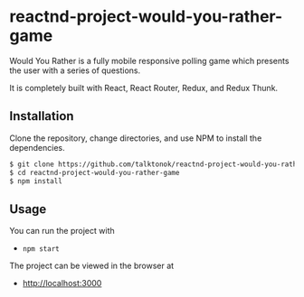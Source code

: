 # reactnd-project-would-you-rather-game

Would You Rather is a fully mobile responsive polling game which presents the user with a series of questions.

It is completely built with React, React Router, Redux, and Redux Thunk.
## Installation

Clone the repository, change directories, and use NPM to install the dependencies.

```bash
$ git clone https://github.com/talktonok/reactnd-project-would-you-rather-game.git
$ cd reactnd-project-would-you-rather-game
$ npm install
```

## Usage

You can run the project with

- `npm start`

The project can be viewed in the browser at

- [http://localhost:3000](http://localhost:3000)
